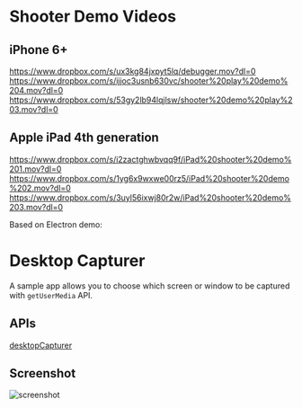 # Shooter Demo Videos

## iPhone 6+
https://www.dropbox.com/s/ux3kg84jxpyt5lq/debugger.mov?dl=0
https://www.dropbox.com/s/ijjoc3usnb630vc/shooter%20play%20demo%204.mov?dl=0
https://www.dropbox.com/s/53gy2lb94lqjlsw/shooter%20demo%20play%203.mov?dl=0

## Apple iPad 4th generation
https://www.dropbox.com/s/i2zactghwbvqq9f/iPad%20shooter%20demo%201.mov?dl=0
https://www.dropbox.com/s/1yg6x9wxwe00rz5/iPad%20shooter%20demo%202.mov?dl=0
https://www.dropbox.com/s/3uyl56ixwj80r2w/iPad%20shooter%20demo%203.mov?dl=0

Based on Electron demo:

# Desktop Capturer

A sample app allows you to choose which screen or window to be captured with
`getUserMedia` API.

## APIs

[desktopCapturer](https://github.com/atom/electron/blob/master/docs/api/desktop-capturer.md)

## Screenshot

![screenshot](https://cloud.githubusercontent.com/assets/2557445/10268326/993e4f9a-6ae7-11e5-8fd1-a24b9800b9ce.gif)
